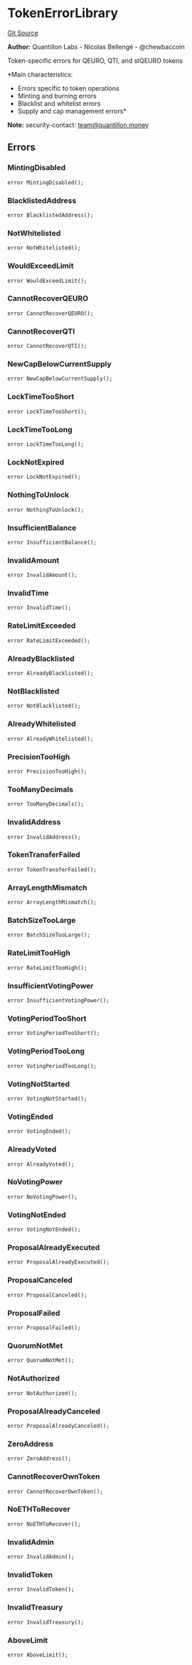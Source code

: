 # TokenErrorLibrary
[Git Source](https://github.com/Quantillon-Labs/smart-contracts/quantillon-protocol/blob/7c4e5be1f7b1fc3955a4236956d159ceba9afc3e/src/libraries/TokenErrorLibrary.sol)

**Author:**
Quantillon Labs - Nicolas Bellengé - @chewbaccoin

Token-specific errors for QEURO, QTI, and stQEURO tokens

*Main characteristics:
- Errors specific to token operations
- Minting and burning errors
- Blacklist and whitelist errors
- Supply and cap management errors*

**Note:**
security-contact: team@quantillon.money


## Errors
### MintingDisabled

```solidity
error MintingDisabled();
```

### BlacklistedAddress

```solidity
error BlacklistedAddress();
```

### NotWhitelisted

```solidity
error NotWhitelisted();
```

### WouldExceedLimit

```solidity
error WouldExceedLimit();
```

### CannotRecoverQEURO

```solidity
error CannotRecoverQEURO();
```

### CannotRecoverQTI

```solidity
error CannotRecoverQTI();
```

### NewCapBelowCurrentSupply

```solidity
error NewCapBelowCurrentSupply();
```

### LockTimeTooShort

```solidity
error LockTimeTooShort();
```

### LockTimeTooLong

```solidity
error LockTimeTooLong();
```

### LockNotExpired

```solidity
error LockNotExpired();
```

### NothingToUnlock

```solidity
error NothingToUnlock();
```

### InsufficientBalance

```solidity
error InsufficientBalance();
```

### InvalidAmount

```solidity
error InvalidAmount();
```

### InvalidTime

```solidity
error InvalidTime();
```

### RateLimitExceeded

```solidity
error RateLimitExceeded();
```

### AlreadyBlacklisted

```solidity
error AlreadyBlacklisted();
```

### NotBlacklisted

```solidity
error NotBlacklisted();
```

### AlreadyWhitelisted

```solidity
error AlreadyWhitelisted();
```

### PrecisionTooHigh

```solidity
error PrecisionTooHigh();
```

### TooManyDecimals

```solidity
error TooManyDecimals();
```

### InvalidAddress

```solidity
error InvalidAddress();
```

### TokenTransferFailed

```solidity
error TokenTransferFailed();
```

### ArrayLengthMismatch

```solidity
error ArrayLengthMismatch();
```

### BatchSizeTooLarge

```solidity
error BatchSizeTooLarge();
```

### RateLimitTooHigh

```solidity
error RateLimitTooHigh();
```

### InsufficientVotingPower

```solidity
error InsufficientVotingPower();
```

### VotingPeriodTooShort

```solidity
error VotingPeriodTooShort();
```

### VotingPeriodTooLong

```solidity
error VotingPeriodTooLong();
```

### VotingNotStarted

```solidity
error VotingNotStarted();
```

### VotingEnded

```solidity
error VotingEnded();
```

### AlreadyVoted

```solidity
error AlreadyVoted();
```

### NoVotingPower

```solidity
error NoVotingPower();
```

### VotingNotEnded

```solidity
error VotingNotEnded();
```

### ProposalAlreadyExecuted

```solidity
error ProposalAlreadyExecuted();
```

### ProposalCanceled

```solidity
error ProposalCanceled();
```

### ProposalFailed

```solidity
error ProposalFailed();
```

### QuorumNotMet

```solidity
error QuorumNotMet();
```

### NotAuthorized

```solidity
error NotAuthorized();
```

### ProposalAlreadyCanceled

```solidity
error ProposalAlreadyCanceled();
```

### ZeroAddress

```solidity
error ZeroAddress();
```

### CannotRecoverOwnToken

```solidity
error CannotRecoverOwnToken();
```

### NoETHToRecover

```solidity
error NoETHToRecover();
```

### InvalidAdmin

```solidity
error InvalidAdmin();
```

### InvalidToken

```solidity
error InvalidToken();
```

### InvalidTreasury

```solidity
error InvalidTreasury();
```

### AboveLimit

```solidity
error AboveLimit();
```

